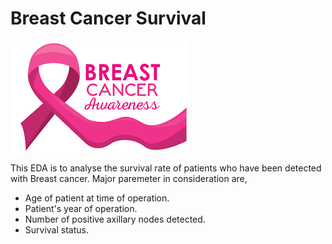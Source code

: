# Breast Cancer Survival

[![](https://github.com/aniacharya/MachineLearning/blob/master/images/Breast%20Cancer%20awareness.png)](https://github.com/aniacharya/MachineLearning/blob/master/images/Breast%20Cancer%20awareness.png)

This EDA is to analyse the survival rate of patients who have been detected with Breast cancer. Major paremeter in consideration are,
- Age of patient at time of operation. 
- Patient's year of operation. 
- Number of positive axillary nodes detected. 
- Survival status.
